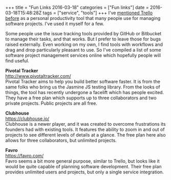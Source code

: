 +++
title = "Fun Links 2016-03-18"
categories = ["Fun links"]
date = 2016-03-18T15:48:28Z
tags = ["service", "tools"]
+++
I've [mentioned Trello before][1] as a personal productivity tool that many people use for managing software projects. I've used it myself for a few.

[1]: http://colin.is/blog/2013/fun-links-2013-09-27/

Some people use the issue tracking tools provided by GitHub or Bitbucket to manage their tasks, and that works. But I prefer to leave those for bugs raised externally. Even working on my own, I find tools with workflows and drag and drop particularly pleasant to use. So I've compiled a list of some software project management services online which hopefully people will find useful.

**Pivotal Tracker**  
http://www.pivotaltracker.com/  
Pivotal Tracker aims to help you build better software faster. It is from the same folks who bring us the Jasmine JS testing library. From the looks of things, the tool has recently undergone a facelift which has people excited. They have a free plan which supports up to three collaborators and two private projects. Public projects are all free.

**Clubhouse**  
https://clubhouse.io/  
Clubhouse is a newer player, and it was created to overcome frustrations its founders had with existing tools. It features the ability to zoom in and out of projects to see different levels of details at a glance. The free plan here also allows for three collaborators, but unlimited projects.

**Favro**  
https://favro.com/  
Favro seems a bit more general purpose, similar to Trello, but looks like it would be quite capable of planning software development. Their free plan provides unlimited users and projects, but only a single service integration.